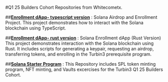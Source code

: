 #Q1 25 Builders Cohort Repositories from Whitecometx.

##[**Enrollment dApp- typescript version**](https://github.com/whitecometx/Enrollment_dApp_typescript_version)  : Solana Airdrop and Enrollment Project. This project demonstrates how to interact with the Solana blockchain using TypeScript. 

##[**Enrollment dApp- rust version**](https://github.com/whitecometx/Enrollment_dApp_rust_version) : Solana Enrollment dApp (Rust Version)
This project demonstrates interaction with the Solana blockchain using Rust. It includes scripts for generating a keypair, requesting an airdrop, transferring tokens, and enrolling in the Turbin3 prerequisite program.

##[**Solana Starter Program**](https://github.com/whitecometx/Solana_starter_Turbin3) : This Repository includes SPL token minting program, NFT minting, and Vaults excercises for the Turbin3 Q1 25 Builders Cohort. 
